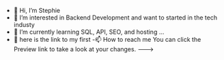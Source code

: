 - 👋 Hi, I’m Stephie
- 👀 I’m interested in Backend Development and want to started in the tech industy
- 🌱 I’m currently learning SQL, API, SEO, and hosting ...
- 💞️ here is the link to my first
-📫 How to reach me
You can click the Preview link to take a look at your changes.
--->

